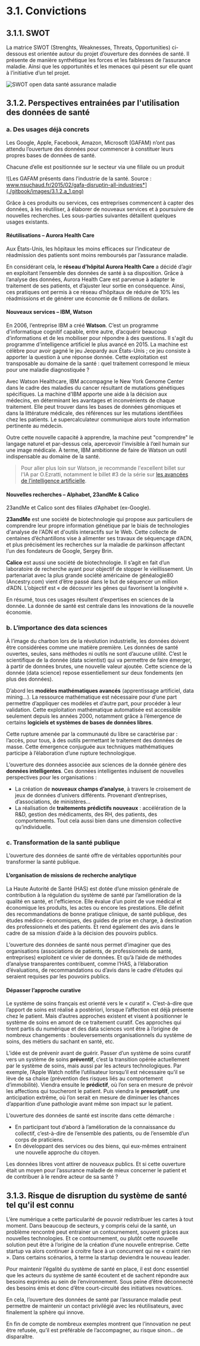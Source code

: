 # 3.1. Convictions

## 3.1.1. SWOT
La matrice SWOT (Strenghts, Weaknesses, Threats, Opportunities) ci-dessous est orientée autour du projet d’ouverture des données de santé. Il présente de manière synthétique les forces et les faiblesses de l’assurance maladie. Ainsi que les opportunités et les menaces qui pèsent sur elle quant à l’initiative d’un tel projet.

![SWOT open data santé assurance maladie](./gitbook/images/3.1.1.png)

## 3.1.2. Perspectives entrainées par l'utilisation des données de santé

### a. Des usages déjà concrets

Les Google, Apple, Facebook, Amazon, Microsoft (GAFAM) n’ont pas attendu l’ouverture des données pour commencer à constituer leurs propres bases de données de santé.

Chacune d’elle est positionnée sur le secteur via une filiale ou un produit

![Les GAFAM présents dans l’industrie de la santé. Source : www.nsuchaud.fr/2015/02/gafa-disruptin-all-industries*](./gitbook/images/3.1.2.a_1.png)

Grâce à ces produits ou services, ces entreprises commencent à capter des données, à les réutiliser, à élaborer de nouveaux services et à poursuivre de nouvelles recherches.Les sous-parties suivantes détaillent quelques usages existants.#### Réutilisations – Aurora Health CareAux États-Unis, les hôpitaux les moins efficaces sur l’indicateur de réadmission des patients sont moins remboursés par l’assurance maladie.
En considérant cela, le **réseau d’hôpital Aurora Health Care** a décidé d’agir en exploitant l’ensemble des données de santé à sa disposition. Grâce à l’analyse des données, Aurora Health Care est parvenue à adapter le traitement de ses patients, et d’ajuster leur sortie en conséquence. Ainsi, ces pratiques ont permis à ce réseau d’hôpitaux de réduire de 10% les réadmissions et de générer une économie de 6 millions de dollars.

#### Nouveaux services – IBM, Watson

En 2006, l’entreprise IBM a créé **Watson**. C’est un programme d'informatique cognitif capable, entre autre, d’acquérir beaucoup d’informations et de les mobiliser pour répondre à des questions. Il s'agit du programme d'intelligence artificiel le plus avancé en 2015. La machine est célèbre pour avoir gagné le jeu Jeopardy aux États-Unis ; ce jeu consiste à apporter la question à une réponse donnée.Cette exploitation est transposable au domaine de la santé : quel traitement correspond le mieux pour une maladie diagnostiquée ?
Avec Watson Healthcare, IBM accompagne le New York Genome Center dans le cadre des maladies du cancer résultant de mutations génétiques spécifiques. La machine d’IBM apporte une aide à la décision aux médecins, en déterminant les avantages et inconvénients de chaque traitement. Elle peut trouver dans les bases de données génomiques et dans la littérature médicale, des références sur les mutations identifiées chez les patients. Le supercalculateur communique alors toute information pertinente au médecin.

Outre cette nouvelle capacité à apprendre, la machine peut "comprendre" le langage naturel et par-dessus cela, apercevoir l'invisible à l’œil humain sur une image médicale.À terme, IBM ambitionne de faire de Watson un outil indispensable au domaine de la santé.

> Pour aller plus loin sur Watson, je recommande l'excellent billet sur l'IA par O.Ezratti, notamment le billet #3 de la série sur [les avancées de l’intelligence artificielle](http://www.oezratty.net/wordpress/2016/avancees-intelligence-artificielle-3/).
#### Nouvelles recherches – Alphabet, 23andMe & Calico23andMe et Calico sont des filiales d’Aphabet (ex-Google).
**23andMe** est une société de biotechnologie qui propose aux particuliers de comprendre leur propre information génétique par le biais de technologies d'analyse de l'ADN et d'outils interactifs sur le Web. Cette collecte de centaines d’échantillons vise à alimenter ses travaux de séquençage d’ADN, et plus précisément les recherches sur la maladie de parkinson affectant l’un des fondateurs de Google, Sergey Brin.
**Calico** est aussi une société de biotechnologie. Il s’agit en fait d’un laboratoire de recherche ayant pour objectif de stopper le vieillissement. Un partenariat avec la plus grande société américaine de généalogie80 (Ancestry.com) vient d’être passé dans le but de séquencer un million d’ADN. L’objectif est « de découvrir les gênes qui favorisent la longévité ».En résumé, tous ces usages résultent d’expertises en sciences de la donnée. La donnée de santé est centrale dans les innovations de la nouvelle économie.
### b. L’importance des data sciences
À l’image du charbon lors de la révolution industrielle, les données doivent être considérées comme une matière première. Les données de santé ouvertes, seules, sans méthodes ni outils ne sont d’aucune utilité.C’est le scientifique de la donnée (data scientist) qui va permettre de faire émerger, à partir de données brutes, une nouvelle valeur ajoutée. Cette science de la donnée (data science) repose essentiellement sur deux fondements (en plus des données).

D’abord les **modèles mathématiques avancés** (apprentissage artificiel, data mining...). La ressource mathématique est nécessaire pour d’une part permettre d’appliquer ces modèles et d’autre part, pour procéder à leur validation.Cette exploitation mathématique automatisée est accessible seulement depuis les années 2000, notamment grâce à l’émergence de certains **logiciels et systèmes de bases de données libres**.
Cette rupture amenée par la communauté du libre se caractérise par : l’accès, pour tous, à des outils permettant le traitement des données de masse.Cette émergence conjuguée aux techniques mathématiques participe à l’élaboration d’une rupture technologique.
L’ouverture des données associée aux sciences de la donnée génère des **données intelligentes**.Ces données intelligentes induisent de nouvelles perspectives pour les organisations :
- La création de **nouveaux champs d’analyse**, à travers le croisement de jeux de données d’univers différents. Provenant d’entreprises, d’associations, de ministères...- La réalisation de **traitements prédictifs nouveaux** : accélération de la R&D, gestion des médicaments, des RH, des patients, des comportements. Tout cela aussi bien dans une dimension collective qu’individuelle.
### c. Transformation de la santé publique
L’ouverture des données de santé offre de véritables opportunités pour transformer la santé publique.
#### L’organisation de missions de recherche analytique
La Haute Autorité de Santé (HAS) est dotée d’une mission générale de contribution à la régulation du système de santé par l’amélioration de la qualité en santé, et l'efficience.Elle évalue d’un point de vue médical et économique les produits, les actes ou encore les prestations. Elle définit des recommandations de bonne pratique clinique, de santé publique, des études médico- économiques, des guides de prise en charge, à destination des professionnels et des patients. Et rend également des avis dans le cadre de sa mission d’aide à la décision des pouvoirs publics.
L’ouverture des données de santé nous permet d’imaginer que des organisations (associations de patients, de professionnels de santé, entreprises) exploitent ce vivier de données. Et qu’à l’aide de méthodes d’analyse transparentes contribuent, comme l’HAS, à l’élaboration d’évaluations, de recommandations ou d’avis dans le cadre d’études qui seraient requises par les pouvoirs publics.
#### Dépasser l’approche curative
Le système de soins français est orienté vers le « curatif ». C’est-à-dire que l’apport de soins est réalisé a postériori, lorsque l’affection est déjà présente chez le patient. Mais d’autres approches existent et visent à positionner le système de soins en amont de ce traitement curatif.Ces approches qui tirent partis du numérique et des data sciences vont être à l’origine de nombreux changements : bouleversements organisationnels du système de soins, des métiers du sachant en santé, etc.L’idée est de prévenir avant de guérir. Passer d’un système de soins curatif vers un système de soins **préventif**, c’est la transition opérée actuellement par le système de soins, mais aussi par les acteurs technologiques. Par exemple, l’Apple Watch notifie l’utilisateur lorsqu’il est nécessaire qu’il se lève de sa chaise (prévention des risques liés au comportement d’immobilité).Viendra ensuite le **prédictif**, où l’on sera en mesure de prévoir les affections qui toucheront le patient. Puis viendra le **prescriptif**, une anticipation extrême, où l’on serait en mesure de diminuer les chances d’apparition d’une pathologie avant même son impact sur le patient.L’ouverture des données de santé est inscrite dans cette démarche :

- En participant tout d’abord à l’amélioration de la connaissance du collectif, c’est-à-dire de l’ensemble des patients, ou de l’ensemble d’un corps de praticiens.- En développant des services ou des biens, qui eux-mêmes entrainent une nouvelle approche du citoyen.Les données libres vont attirer de nouveaux publics. Et si cette ouverture était un moyen pour l’assurance maladie de mieux concerner le patient et de contribuer à le rendre acteur de sa santé ?

## 3.1.3. Risque de disruption du système de santé tel qu'il est connu

L’ère numérique a cette particularité de pouvoir redistribuer les cartes à tout moment. Dans beaucoup de secteurs, y compris celui de la santé, un problème rencontré peut entrainer un contournement, souvent grâces aux nouvelles technologies. Et ce contournement, ou plutôt cette nouvelle solution peut être à l’origine de la création d’une nouvelle entreprise. Cette startup va alors continuer à croitre face à un concurrent qui ne « craint rien ». Dans certains scénarios, à terme la startup deviendra le nouveau leader.

Pour maintenir l’égalité du système de santé en place, il est donc essentiel que les acteurs du système de santé écoutent et de sachent répondre aux besoins exprimés au sein de l’environnement. Sous peine d’être déconnecté des besoins émis et donc d’être court-circuité des initiatives novatrices.

En cela, l’ouverture des données de santé par l’assurance maladie peut permettre de maintenir un contact privilégié avec les réutilisateurs, avec finalement la sphère qui innove.

En fin de compte de nombreux exemples montrent que l’innovation ne peut être refusée, qu’il est préférable de l’accompagner, au risque sinon... de disparaître.
